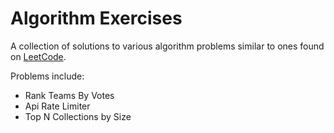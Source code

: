 # Algorithm Exercises

A collection of solutions to various algorithm problems similar to ones found on [LeetCode](https://leetcode.com).

Problems include:
- Rank Teams By Votes
- Api Rate Limiter
- Top N Collections by Size
